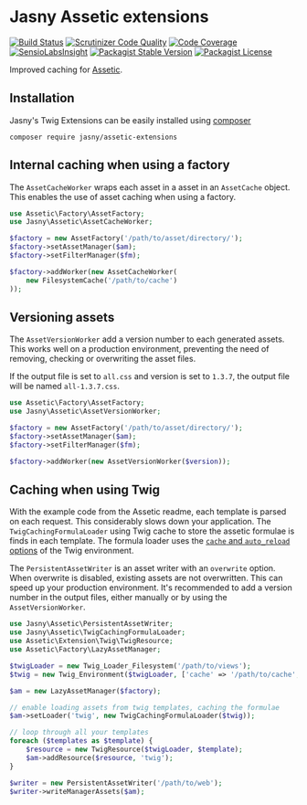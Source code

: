 # Jasny Assetic extensions

[![Build Status](https://travis-ci.org/jasny/assetic-extensions.svg?branch=master)](https://travis-ci.org/jasny/assetic-extensions)
[![Scrutinizer Code Quality](https://scrutinizer-ci.com/g/jasny/assetic-extensions/badges/quality-score.png?b=master)](https://scrutinizer-ci.com/g/jasny/assetic-extensions/?branch=master)
[![Code Coverage](https://scrutinizer-ci.com/g/jasny/assetic-extensions/badges/coverage.png?b=master)](https://scrutinizer-ci.com/g/jasny/assetic-extensions/?branch=master)
[![SensioLabsInsight](https://insight.sensiolabs.com/projects/a1a1745c-1272-46a3-9567-7bbb52acda5a/mini.png)](https://insight.sensiolabs.com/projects/a1a1745c-1272-46a3-9567-7bbb52acda5a)
[![Packagist Stable Version](https://img.shields.io/packagist/v/jasny/assetic-extensions.svg)](https://packagist.org/packages/jasny/assetic-extensions)
[![Packagist License](https://img.shields.io/packagist/l/jasny/assetic-extensions.svg)](https://packagist.org/packages/jasny/assetic-extensions)

Improved caching for [Assetic](https://github.com/kriswallsmith/assetic).

## Installation

Jasny's Twig Extensions can be easily installed using [composer](http://getcomposer.org/)

    composer require jasny/assetic-extensions

## Internal caching when using a factory

The `AssetCacheWorker` wraps each asset in a asset in an `AssetCache` object. This enables the use of asset caching
when using a factory.

```php
use Assetic\Factory\AssetFactory;
use Jasny\Assetic\AssetCacheWorker;

$factory = new AssetFactory('/path/to/asset/directory/');
$factory->setAssetManager($am);
$factory->setFilterManager($fm);

$factory->addWorker(new AssetCacheWorker(
    new FilesystemCache('/path/to/cache')
));

```

## Versioning assets

The `AssetVersionWorker` add a version number to each generated assets. This works well on a production environment,
preventing the need of removing, checking or overwriting the asset files.

If the output file is set to `all.css` and version is set to `1.3.7`, the output file will be named `all-1.3.7.css`.

```php
use Assetic\Factory\AssetFactory;
use Jasny\Assetic\AssetVersionWorker;

$factory = new AssetFactory('/path/to/asset/directory/');
$factory->setAssetManager($am);
$factory->setFilterManager($fm);

$factory->addWorker(new AssetVersionWorker($version));
```

## Caching when using Twig

With the example code from the Assetic readme, each template is parsed on each request. This considerably slows down
your application. The `TwigCachingFormulaLoader` using Twig cache to store the assetic formulae is finds in each
template. The formula loader uses the [`cache` and `auto_reload` options](https://twig.sensiolabs.org/doc/2.x/api.html#environment-options)
of the Twig environment.

The `PersistentAssetWriter` is an asset writer with an `overwrite` option. When overwrite is disabled, existing assets
are not overwritten. This can speed up your production environment. It's recommended to add a version number in the
output files, either manually or by using the `AssetVersionWorker`.

```php
use Jasny\Assetic\PersistentAssetWriter;
use Jasny\Assetic\TwigCachingFormulaLoader;
use Assetic\Extension\Twig\TwigResource;
use Assetic\Factory\LazyAssetManager;

$twigLoader = new Twig_Loader_Filesystem('/path/to/views');
$twig = new Twig_Environment($twigLoader, ['cache' => '/path/to/cache', 'auto_reload' => true]);

$am = new LazyAssetManager($factory);

// enable loading assets from twig templates, caching the formulae
$am->setLoader('twig', new TwigCachingFormulaLoader($twig));

// loop through all your templates
foreach ($templates as $template) {
    $resource = new TwigResource($twigLoader, $template);
    $am->addResource($resource, 'twig');
}

$writer = new PersistentAssetWriter('/path/to/web');
$writer->writeManagerAssets($am);
```

